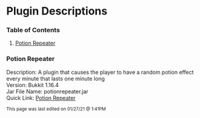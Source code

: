 # Plugin Descriptions

### Table of Contents

1. [Potion Repeater](#potion-repeater)

### Potion Repeater

Description: A plugin that causes the player to have a random potion effect every minute that lasts one minute long <br>
Version: Bukkit 1.16.4 <br>
Jar File Name: potionrepeater.jar <br>
Quick Link: [Potion Repeater](https://github.com/RandomKiddo/youtubeplugins/tree/main/Plugins/Potion%20Repeater)

<sub>This page was last edited on 01/27/21 @ 1:41PM</sub>
